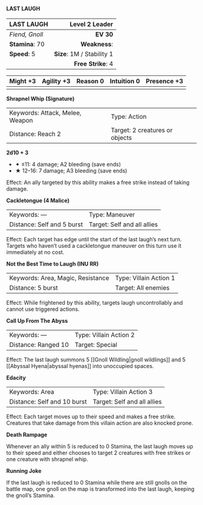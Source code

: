 #### LAST LAUGH

| LAST LAUGH      |         **Level 2 Leader** |
| :-------------- | -------------------------: |
| *Fiend, Gnoll*  |                  **EV 30** |
| **Stamina**: 70 |              **Weakness**: |
| **Speed**: 5    | **Size**: 1M / Stability 1 |
|                 |         **Free Strike**: 4 |

| **Might** +3 | **Agility** +3 | **Reason** 0 | **Intuition** 0 | **Presence** +3 |
| ------------ | -------------- | ------------ | --------------- | --------------- |
|              |                |              |                 |                 |

**Shrapnel Whip (Signature)**

|                                 |                                |
| :------------------------------ | :----------------------------- |
| Keywords: Attack, Melee, Weapon | Type: Action                   |
| Distance: Reach 2               | Target: 2 creatures or objects |

**2d10 + 3**

- ✦ ≤11: 4 damage; A2 bleeding (save ends)
- ★ 12–16: 7 damage; A3 bleeding (save ends)

Effect: An ally targeted by this ability makes a free strike instead of taking damage.

**Cackletongue (4 Malice)**

|                            |                             |
| :------------------------- | :-------------------------- |
| Keywords: —                | Type: Maneuver              |
| Distance: Self and 5 burst | Target: Self and all allies |

Effect: Each target has edge until the start of the last laugh’s next turn. Targets who haven’t used a cackletongue maneuver on this turn use it immediately at no cost.

**Not the Best Time to Laugh (INU RR)**

|                                   |                        |
| :-------------------------------- | :--------------------- |
| Keywords: Area, Magic, Resistance | Type: Villain Action 1 |
| Distance: 5 burst                 | Target: All enemies    |

Effect: While frightened by this ability, targets laugh uncontrollably and cannot use triggered actions.

**Call Up From The Abyss**

|                     |                        |
| :------------------ | :--------------------- |
| Keywords: —         | Type: Villain Action 2 |
| Distance: Ranged 10 | Target: Special        |

Effect: The last laugh summons 5 [[Gnoll Wildling|gnoll wildlings]] and 5 [[Abyssal Hyena|abyssal hyenas]] into unoccupied spaces.

**Edacity**

|                             |                             |
| :-------------------------- | :-------------------------- |
| Keywords: Area              | Type: Villain Action 3      |
| Distance: Self and 10 burst | Target: Self and all allies |

Effect: Each target moves up to their speed and makes a free strike. Creatures that take damage from this villain action are also knocked prone.

**Death Rampage**

Whenever an ally within 5 is reduced to 0 Stamina, the last laugh moves up to their speed and either chooses to target 2 creatures with free strikes or one creature with shrapnel whip.

**Running Joke**

If the last laugh is reduced to 0 Stamina while there are still gnolls on the battle map, one gnoll on the map is transformed into the last laugh, keeping the gnoll’s Stamina.
